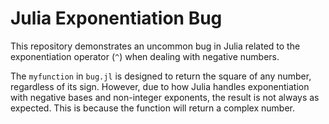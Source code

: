 # Julia Exponentiation Bug

This repository demonstrates an uncommon bug in Julia related to the exponentiation operator (`^`) when dealing with negative numbers.

The `myfunction` in `bug.jl` is designed to return the square of any number, regardless of its sign. However, due to how Julia handles exponentiation with negative bases and non-integer exponents, the result is not always as expected. This is because the function will return a complex number.